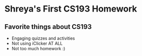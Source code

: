 # Shreya's First CS193 Homework


## Favorite things about CS193
- Engaging quizzes and activities
- Not using iClicker AT ALL
- Not too much homework :)

